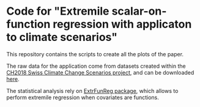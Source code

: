 # Code for "Extremile scalar-on-function regression with applicaton to climate scenarios"
This repository contains the scripts to create all the plots of the paper.

The raw data for the application come from datasets created within the [CH2018 Swiss Climate Change Scenarios project](https://www.nccs.admin.ch/nccs/en/home/climate-change-and-impacts/swiss-climate-change-scenarios/ch2018---climate-scenarios-for-switzerland.html), and can be downloaded [here](https://map.geo.admin.ch/?lang=en&topic=meteoschweiz&bgLayer=voidLayer&E=2658433.38&N=1217236.43&zoom=1.0881550434129363&layers=ch.bafu.gefahren-basiskarte,ch.meteoschweiz.klimaszenarien-raumklima,ch.meteoschweiz.messwerte-lufttemperatur-10min&layers_opacity=0.7,1,1&catalogNodes=15046,15055,15126,15138&layers_visibility=true,true,false). 

The statistical analysis rely on [ExtrFunReg package](https://github.com/LauraBattagliola/ExtrFunReg), which allows to perform extremile regression when covariates are functions.
